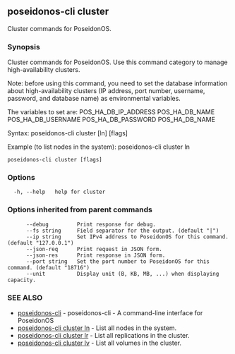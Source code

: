 ## poseidonos-cli cluster

Cluster commands for PoseidonOS.

### Synopsis


Cluster commands for PoseidonOS. Use this command category to manage high-availability clusters.

Note: before using this command, you need to set the database information about high-availability 
clusters (IP address, port number, username, password, and database name) as environmental variables.

The variables to set are:
  POS_HA_DB_IP_ADDRESS POS_HA_DB_NAME POS_HA_DB_USERNAME POS_HA_DB_PASSWORD POS_HA_DB_NAME

Syntax: 
  poseidonos-cli cluster [ln] [flags]

Example (to list nodes in the system):
  poseidonos-cli cluster ln
	  

```
poseidonos-cli cluster [flags]
```

### Options

```
  -h, --help   help for cluster
```

### Options inherited from parent commands

```
      --debug         Print response for debug.
      --fs string     Field separator for the output. (default "|")
      --ip string     Set IPv4 address to PoseidonOS for this command. (default "127.0.0.1")
      --json-req      Print request in JSON form.
      --json-res      Print response in JSON form.
      --port string   Set the port number to PoseidonOS for this command. (default "18716")
      --unit          Display unit (B, KB, MB, ...) when displaying capacity.
```

### SEE ALSO

* [poseidonos-cli](poseidonos-cli.md)	 - poseidonos-cli - A command-line interface for PoseidonOS
* [poseidonos-cli cluster ln](poseidonos-cli_cluster_ln.md)	 - List all nodes in the system.
* [poseidonos-cli cluster lr](poseidonos-cli_cluster_lr.md)	 - List all replications in the cluster.
* [poseidonos-cli cluster lv](poseidonos-cli_cluster_lv.md)	 - List all volumes in the cluster.

